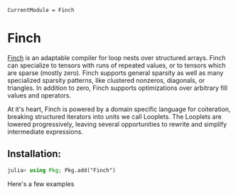 ```@meta
CurrentModule = Finch
```

# Finch

[Finch](https://github.com/willowahrens/Finch.jl) is an adaptable compiler for
loop nests over structured arrays. Finch can specialize to tensors with runs of
repeated values, or to tensors which are sparse (mostly zero). Finch supports
general sparsity as well as many specialized sparsity patterns, like clustered
nonzeros, diagonals, or triangles.  In addition to zero, Finch supports
optimizations over arbitrary fill values and operators.

At it's heart, Finch is powered by a domain specific language for coiteration,
breaking structured iterators into units we call Looplets. The Looplets are
lowered progressively, leaving several opportunities to rewrite and simplify
intermediate expressions.

## Installation:

```julia
julia> using Pkg; Pkg.add("Finch")
```






Here's a few examples

```@finch
```